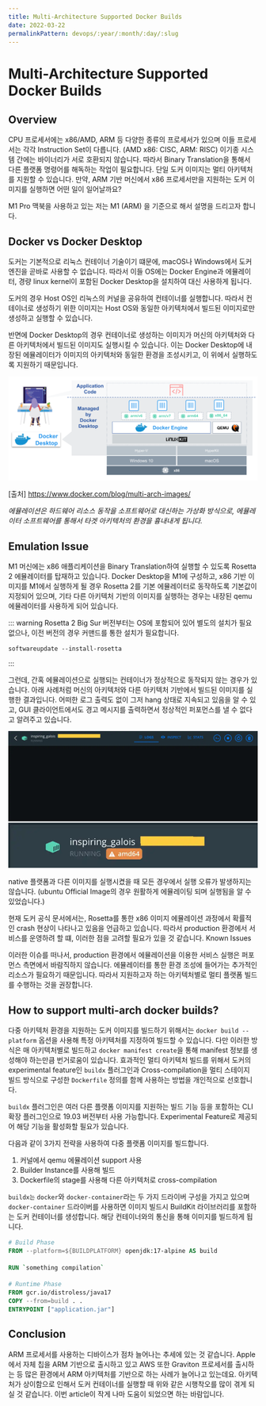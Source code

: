 ```yaml
---
title: Multi-Architecture Supported Docker Builds
date: 2022-03-22
permalinkPattern: devops/:year/:month/:day/:slug
---
```


# Multi-Architecture Supported Docker Builds

## Overview

CPU 프로세서에는 x86/AMD, ARM 등 다양한 종류의 프로세서가 있으며 이들 프로세서는 각각 Instruction Set이 다릅니다. (AMD x86: CISC, ARM: RISC) 이기종 시스템 간에는 바이너리가 서로 호환되지 않습니다. 따라서 Binary Translation을 통해서 다른 플랫폼 명령어를 해독하는 작업이 필요합니다. 단일 도커 이미지는 멀티 아키텍처를 지원할 수 있습니다. 만약, ARM 기반 머신에서 x86 프로세서만을 지원하는 도커 이미지를 실행하면 어떤 일이 일어날까요?

M1 Pro 맥북을 사용하고 있는 저는 M1 (ARM) 을 기준으로 해서 설명을 드리고자 합니다.

## Docker vs Docker Desktop

도커는 기본적으로 리눅스 컨테이너 기술이기 떄문에, macOS나 Windows에서 도커 엔진을 곧바로 사용할 수 없습니다. 따라서 이들 OS에는 Docker Engine과 에뮬레이터, 경량 linux kernel이 포함된 Docker Desktop을 설치하여 대신 사용하게 됩니다.

도커의 경우 Host OS인 리눅스의 커널을 공유하여 컨테이너를 실행합니다. 따라서 컨테이너로 생성하기 위한 이미지는 Host OS와 동일한 아키텍처에서 빌드된 이미지로만 생성하고 실행할 수 있습니다.

반면에 Docker Desktop의 경우 컨테이너로 생성하는 이미지가 머신의 아키텍처와 다른 아키텍처에서 빌드된 이미지도 실행시킬 수 있습니다. 이는 Docker Desktop에 내장된 에뮬레이터가 이미지의 아키텍처와 동일한 환경을 조성시키고, 이 위에서 실행하도록 지원하기 때문입니다.

![Docker Desktop Structure](./images/multi-architecture-supported-docker-builds/1.webp)

[출처] https://www.docker.com/blog/multi-arch-images/

*에뮬레이션은 하드웨어 리소스 동작을 소프트웨어로 대신하는 가상화 방식으로, 에뮬레이터 소프트웨어를 통해서 타겟 아키텍처의 환경을 흉내내게 됩니다.*

## Emulation Issue

M1 머신에는 x86 애플리케이션을 Binary Translation하여 실행할 수 있도록 Rosetta 2 에뮬레이터를 탑재하고 있습니다. Docker Desktop을 M1에 구성하고, x86 기반 이미지를 M1에서 실행하게 될 경우 Rosetta 2를 기본 에뮬레이터로 동작하도록 기본값이 지정되어 있으며, 기타 다른 아키텍처 기반의 이미지를 실행하는 경우는 내장된 qemu 에뮬레이터를 사용하게 되어 있습니다.

::: warning Rosetta 2
Big Sur 버전부터는 OS에 포함되어 있어 별도의 설치가 필요없으나, 이전 버전의 경우 커맨드를 통한 설치가 필요합니다.
```
softwareupdate --install-rosetta
```
:::

그런데, 간혹 에뮬레이션으로 실행되는 컨테이너가 정상적으로 동작되지 않는 경우가 있습니다. 아래 사례처럼 머신의 아키텍처와 다른 아키텍처 기반에서 빌드된 이미지를 실행한 결과입니다. 어떠한 로그 출력도 없이 그저 hang 상태로 지속되고 있음을 알 수 있고, GUI 클라이언트에서도 경고 메시지를 출력하면서 정상적인 퍼포먼스를 낼 수 없다고 알려주고 있습니다.

![Error Screenshot](./images/multi-architecture-supported-docker-builds/2.webp)
![Error Screenshot](./images/multi-architecture-supported-docker-builds/3.webp)

native 플랫폼과 다른 이미지를 실행시켰을 때 모든 경우에서 실행 오류가 발생하지는 않습니다. (ubuntu Official Image의 경우 원활하게 에뮬레이팅 되며 실행됨을 알 수 있었습니다.)

현재 도커 공식 문서에서는, Rosetta를 통한 x86 이미지 에뮬레이션 과정에서 확률적인 crash 현상이 나타나고 있음을 언급하고 있습니다. 따라서 production 환경에서 서비스를 운영하려 할 떄, 이러한 점을 고려할 필요가 있을 것 같습니다. Known Issues

이러한 이슈를 떠나서, production 환경에서 에뮬레이션을 이용한 서비스 실행은 퍼포먼스 측면에서 바람직하지 않습니다. 에뮬레이터를 통한 환경 조성에 들어가는 추가적인 리소스가 필요하기 때문입니다. 따라서 지원하고자 하는 아키텍처별로 멀티 플랫폼 빌드를 수행하는 것을 권장합니다.

## How to support multi-arch docker builds?

다중 아키텍처 환경을 지원하는 도커 이미지를 빌드하기 위해서는 `docker build --platform` 옵션을 사용해 특정 아키텍처를 지정하여 빌드할 수 있습니다. 다만 이러한 방식은 매 아키텍처별로 빌드하고 `docker manifest create`을 통해 manifest 정보를 생성해야 하는만큼 번거로움이 있습니다. 효과적인 멀티 아키텍처 빌드를 위해서 도커의 experimental feature인 `buildx` 플러그인과 Cross-compilation을 멀티 스테이지 빌드 방식으로 구성한 `Dockerfile` 정의를 함께 사용하는 방법을 개인적으로 선호합니다.

`buildx` 플러그인은 여러 다른 플랫폼 이미지를 지원하는 빌드 기능 등을 포함하는 CLI 확장 플러그인으로 19.03 버전부터 사용 가능합니다. Experimental Feature로 제공되어 해당 기능을 활성화할 필요가 있습니다.

다음과 같이 3가지 전략을 사용하여 다중 플랫폼 이미지를 빌드합니다.

1. 커널에서 qemu 에뮬레이션 support 사용
2. Builder Instance를 사용해 빌드
3. Dockerfile의 stage를 사용해 다른 아키텍처로 cross-compilation

`buildx는` `docker`와 `docker-container`라는 두 가지 드라이버 구성을 가지고 있으며 `docker-container` 드라이버를 사용하면 이미지 빌드시 BuildKit 라이브러리를 포함하는 도커 컨테이너를 생성합니다. 해당 컨테이너와의 통신을 통해 이미지를 빌드하게 됩니다.

```dockerfile
# Build Phase
FROM --platform=${BUILDPLATFORM} openjdk:17-alpine AS build

RUN `something compilation`

# Runtime Phase
FROM gcr.io/distroless/java17
COPY --from=build . .
ENTRYPOINT ["application.jar"]
```

## Conclusion

ARM 프로세서를 사용하는 디바이스가 점차 늘어나는 추세에 있는 것 같습니다. Apple에서 자체 칩을 ARM 기반으로 출시하고 있고 AWS 또한 Graviton 프로세서를 출시하는 등 많은 환경에서 ARM 아키텍처를 기반으로 하는 사례가 늘어나고 있는데요. 아키텍처가 상이함으로 인해서 도커 컨테이너를 실행할 때 위와 같은 시행착오를 많이 겪게 되실 것 같습니다. 이번 article이 작게 나마 도움이 되었으면 하는 바람입니다.